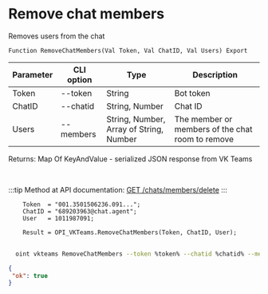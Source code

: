 ﻿---
sidebar_position: 1
---

# Remove chat members
 Removes users from the chat



`Function RemoveChatMembers(Val Token, Val ChatID, Val Users) Export`

  | Parameter | CLI option | Type | Description |
  |-|-|-|-|
  | Token | --token | String | Bot token |
  | ChatID | --chatid | String, Number | Chat ID |
  | Users | --members | String, Number, Array of String, Number | The member or members of the chat room to remove |

  
  Returns:  Map Of KeyAndValue - serialized JSON response from VK Teams

<br/>

:::tip
Method at API documentation: [GET /chats/members/delete](https://teams.vk.com/botapi/#/chats/get_chats_members_delete)
:::
<br/>


```bsl title="Code example"
    Token  = "001.3501506236.091...";
    ChatID = "689203963@chat.agent";
    User   = 1011987091;

    Result = OPI_VKTeams.RemoveChatMembers(Token, ChatID, User);
```



```sh title="CLI command example"
    
  oint vkteams RemoveChatMembers --token %token% --chatid %chatid% --members %members%

```

```json title="Result"
{
 "ok": true
}
```
